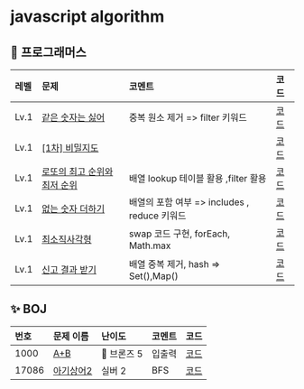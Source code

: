 # javascript algorithm

## 👻 프로그래머스

|레벨 | 문제                                                                           | 코멘트                                | 코드                                 |
  |:-----------------------------------------------------------------------------|:-----------------------------------|:-----------------------------------|:-----
|Lv.1| [같은 숫자는 싫어](https://programmers.co.kr/learn/courses/30/lessons/12906)        | 중복 원소 제거 => filter 키워드             | [코드](programmers/level1/같은숫자.md)   |
|Lv.1| [[1차] 비밀지도](https://programmers.co.kr/learn/courses/30/lessons/17681)        |                                    | [코드](programmers/level1/비밀지도.md)   |
|Lv.1| [로또의 최고 순위와 최저 순위](https://programmers.co.kr/learn/courses/30/lessons/77484) | 배열 lookup 테이블 활용 ,filter 활용        | [코드](programmers/level1/로또.md)     |
|Lv.1| [없는 숫자 더하기](https://programmers.co.kr/learn/courses/30/lessons/86051)        | 배열의 포함 여부 => includes , reduce 키워드 | [코드](programmers/level1/없는숫자.md)   |
|Lv.1| [최소직사각형](https://programmers.co.kr/learn/courses/30/lessons/86491)           | swap 코드 구현, forEach, Math.max      | [코드](programmers/level1/최소직사각형.md) |
|Lv.1| [신고 결과 받기](https://programmers.co.kr/learn/courses/30/lessons/92334)         | 배열 중복 제거, hash => Set(),Map()      | [코드](programmers/level1/신고결과받기.md) |


## ✨ BOJ

|번호|문제 이름| 난이도       | 코멘트 | 코드|
|:---|:----|:----------|:---|:-----
| 1000  |  [A+B](https://www.acmicpc.net/problem/1000)   | 🥉  브론즈 5 |  입출력  | [코드](BOJ/bronze5/1000.md)
| 17086 | [아기상어2](https://www.acmicpc.net/problem/17086) |  실버  2    |  BFS  | [코드](BOJ/silver2/17086.md)